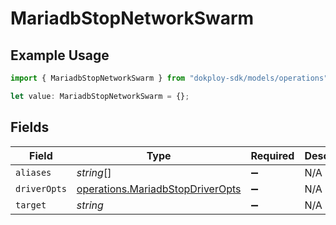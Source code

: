 # MariadbStopNetworkSwarm

## Example Usage

```typescript
import { MariadbStopNetworkSwarm } from "dokploy-sdk/models/operations";

let value: MariadbStopNetworkSwarm = {};
```

## Fields

| Field                                                                                | Type                                                                                 | Required                                                                             | Description                                                                          |
| ------------------------------------------------------------------------------------ | ------------------------------------------------------------------------------------ | ------------------------------------------------------------------------------------ | ------------------------------------------------------------------------------------ |
| `aliases`                                                                            | *string*[]                                                                           | :heavy_minus_sign:                                                                   | N/A                                                                                  |
| `driverOpts`                                                                         | [operations.MariadbStopDriverOpts](../../models/operations/mariadbstopdriveropts.md) | :heavy_minus_sign:                                                                   | N/A                                                                                  |
| `target`                                                                             | *string*                                                                             | :heavy_minus_sign:                                                                   | N/A                                                                                  |